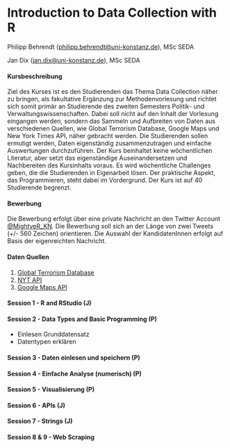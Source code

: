 # Introduction to Data Collection with R

Philipp Behrendt (philipp.behrendt@uni-konstanz.de), MSc SEDA

Jan Dix (jan.dix@uni-konstanz.de), MSc SEDA 

#### Kursbeschreibung

Ziel des Kurses ist es den Studierenden das Thema Data Collection näher zu bringen, als fakultative Ergänzung zur Methodenvorlesung und richtet sich somit primär an Studierende des zweiten Semesters Politik- und Verwaltungswissenschaften. Dabei soll nicht auf den Inhalt der Vorlesung eingangen werden, sondern das Sammeln und Aufbreiten von Daten aus verschiedenen Quellen, wie Global Terrorism Database, Google Maps und New York Times API, näher gebracht werden. Die Studierenden sollen ermutigt werden, Daten eigenständig zusammenzutragen und einfache Auswertungen durchzuführen. Der Kurs beinhaltet keine wöchentlichen Literatur, aber setzt das eigenständige Auseinandersetzen und Nachbereiten des Kursinhalts voraus. Es wird wöchentliche Challenges geben, die die Studierenden in Eigenarbeit lösen. Der praktische Aspekt, das Programmieren, steht dabei im Vordergrund. Der Kurs ist auf 40 Studierende begrenzt.

#### Bewerbung

Die Bewerbung erfolgt über eine private Nachricht an den Twitter Account [\@MightyeR_KN](https://twitter.com/MightyeR_KN). Die Bewerbung soll sich an der Länge von zwei Tweets (+/- 560 Zeichen) orientieren. Die Auswahl der KandidatenInnen erfolgt auf Basis der eigenreichten Nachricht. 

#### Daten Quellen

1. [Global Terrorism Database](apps.start.umd.edu/gtd/downloads/dataset/GTD_0617dist.zip)
2. [NYT API](https://developer.nytimes.com/)
3. [Google Maps API](https://developers.google.com/maps/)


#### Session 1 - R and RStudio (J)

#### Session 2 - Data Types and Basic Programming (P)

- Einlesen Grunddatensatz
- Datentypen erklären

#### Session 3 - Daten einlesen und speichern (P)

#### Session 4 - Einfache Analyse (numerisch) (P)

#### Session 5 - Visualisierung (P)

#### Session 6 - APIs (J)

#### Session 7 - Strings (J)

#### Session 8 & 9 - Web Scraping